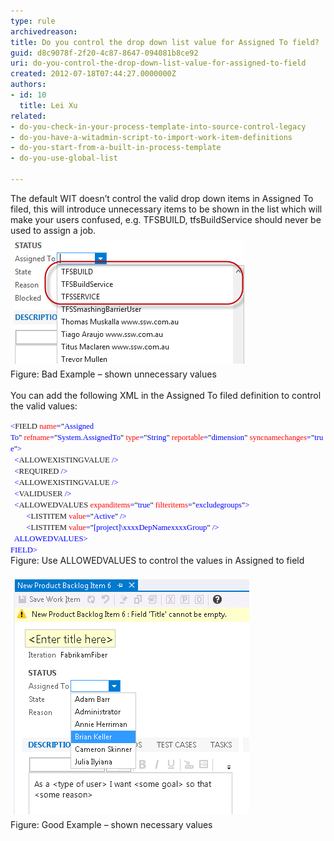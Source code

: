 ```yaml
---
type: rule
archivedreason: 
title: Do you control the drop down list value for Assigned To field?
guid: d8c9078f-2f20-4c87-8647-094081b8ce92
uri: do-you-control-the-drop-down-list-value-for-assigned-to-field
created: 2012-07-18T07:44:27.0000000Z
authors:
- id: 10
  title: Lei Xu
related:
- do-you-check-in-your-process-template-into-source-control-legacy
- do-you-have-a-witadmin-script-to-import-work-item-definitions
- do-you-start-from-a-built-in-process-template
- do-you-use-global-list

---
```



​The default WIT doesn’t control the valid drop down
items in Assigned To filed, this will introduce unnecessary items to be shown
in the list which will make your users confused, e.g. TFSBUILD, tfsBuildService
should never be used to assign a job.<br><img class="ssw-rteStyle-ImageArea" alt="UnnecessaryValue.png" src="UnnecessaryValue.png" style="margin:5px;" /><br><span class="ssw-rteStyle-FigureBad">Figure: Bad Example – shown unnecessary values</span>
<br><excerpt class='endintro'></excerpt><br>
You can add the following XML in the Assigned To filed definition to control the valid values​:​​​​​​​​​​<br>
<div class="ssw-rteStyle-CodeArea"><span style="font-size:9.5pt;font-family:consolas;color:blue;"><</span><span style="font-size:9.5pt;font-family:consolas;">FIE​LD</span><span style="font-size:9.5pt;font-family:consolas;color:blue;"> </span><span style="font-size:9.5pt;font-family:consolas;color:red;">name</span><span style="font-size:9.5pt;font-family:consolas;color:blue;">=</span><span style="font-size:9.5pt;font-family:consolas;color:black;">"</span><span style="font-size:9.5pt;font-family:consolas;color:blue;">Assigned To</span><span style="font-size:9.5pt;font-family:consolas;color:black;">"</span><span style="font-size:9.5pt;font-family:consolas;color:blue;"> </span><span style="font-size:9.5pt;font-family:consolas;color:red;">refname</span><span style="font-size:9.5pt;font-family:consolas;color:blue;">=</span><span style="font-size:9.5pt;font-family:consolas;color:black;">"</span><span style="font-size:9.5pt;font-family:consolas;color:blue;">System.AssignedTo</span><span style="font-size:9.5pt;font-family:consolas;color:black;">"</span><span style="font-size:9.5pt;font-family:consolas;color:blue;"> </span><span style="font-size:9.5pt;font-family:consolas;color:red;">type</span><span style="font-size:9.5pt;font-family:consolas;color:blue;">=</span><span style="font-size:9.5pt;font-family:consolas;color:black;">"</span><span style="font-size:9.5pt;font-family:consolas;color:blue;">String</span><span style="font-size:9.5pt;font-family:consolas;color:black;">"</span><span style="font-size:9.5pt;font-family:consolas;color:blue;"> </span><span style="font-size:9.5pt;font-family:consolas;color:red;">reportable</span><span style="font-size:9.5pt;font-family:consolas;color:blue;">=</span><span style="font-size:9.5pt;font-family:consolas;color:black;">"</span><span style="font-size:9.5pt;font-family:consolas;color:blue;">dimension</span><span style="font-size:9.5pt;font-family:consolas;color:black;">"</span><span style="font-size:9.5pt;font-family:consolas;color:blue;"> </span><span style="font-size:9.5pt;font-family:consolas;color:red;">syncnamechanges</span><span style="font-size:9.5pt;font-family:consolas;color:blue;">=</span><span style="font-size:9.5pt;font-family:consolas;color:black;">"</span><span style="font-size:9.5pt;font-family:consolas;color:blue;">true</span><span style="font-size:9.5pt;font-family:consolas;color:black;">"</span><span style="font-size:9.5pt;font-family:consolas;color:blue;">><br></span><span style="font-size:9.5pt;font-family:consolas;color:blue;">  ​</span><span style="font-size:9.5pt;font-family:consolas;color:blue;"><</span><span style="font-size:9.5pt;font-family:consolas;">ALLOWEXISTINGVALUE</span><span style="font-size:9.5pt;font-family:consolas;color:blue;"> /><br></span><span style="font-size:9.5pt;font-family:consolas;color:blue;">  ​<</span><span style="font-size:9.5pt;font-family:consolas;">REQUIRED</span><span style="font-size:9.5pt;font-family:consolas;color:blue;"> /><br></span><span style="font-size:9.5pt;font-family:consolas;color:blue;">  <</span><span style="font-size:9.5pt;font-family:consolas;">ALLOWEXISTINGVALUE</span><span style="font-size:9.5pt;font-family:consolas;color:blue;"> /><br></span><span style="font-size:9.5pt;font-family:consolas;color:blue;">  <</span><span style="font-size:9.5pt;font-family:consolas;">VALIDUSER</span><span style="font-size:9.5pt;font-family:consolas;color:blue;"> /><br></span><span style="font-size:9.5pt;font-family:consolas;color:blue;">  <</span><span style="font-size:9.5pt;font-family:consolas;">ALLOWEDVALUES</span><span style="font-size:9.5pt;font-family:consolas;color:blue;"> </span><span style="font-size:9.5pt;font-family:consolas;color:red;">expanditems</span><span style="font-size:9.5pt;font-family:consolas;color:blue;">=</span><span style="font-size:9.5pt;font-family:consolas;color:black;">"</span><span style="font-size:9.5pt;font-family:consolas;color:blue;">true</span><span style="font-size:9.5pt;font-family:consolas;color:black;">"</span><span style="font-size:9.5pt;font-family:consolas;color:blue;"> </span><span style="font-size:9.5pt;font-family:consolas;color:red;">filteritems</span><span style="font-size:9.5pt;font-family:consolas;color:blue;">=</span><span style="font-size:9.5pt;font-family:consolas;color:black;">"</span><span style="font-size:9.5pt;font-family:consolas;color:blue;">excludegroups</span><span style="font-size:9.5pt;font-family:consolas;color:black;">"</span><span style="font-size:9.5pt;font-family:consolas;color:blue;">><br></span><span style="font-size:9.5pt;font-family:consolas;color:blue;">        <</span><span style="font-size:9.5pt;font-family:consolas;">LISTITEM</span><span style="font-size:9.5pt;font-family:consolas;color:blue;"> </span><span style="font-size:9.5pt;font-family:consolas;color:red;">value</span><span style="font-size:9.5pt;font-family:consolas;color:blue;">=</span><span style="font-size:9.5pt;font-family:consolas;color:black;">"</span><span style="font-size:9.5pt;font-family:consolas;color:blue;">Active</span><span style="font-size:9.5pt;font-family:consolas;color:black;">"</span><span style="font-size:9.5pt;font-family:consolas;color:blue;"> /><br></span><span style="font-size:9.5pt;font-family:consolas;color:blue;">        <</span><span style="font-size:9.5pt;font-family:consolas;">LISTITEM</span><span style="font-size:9.5pt;font-family:consolas;color:blue;"> </span><span style="font-size:9.5pt;font-family:consolas;color:red;">value</span><span style="font-size:9.5pt;font-family:consolas;color:blue;">=</span><span style="font-size:9.5pt;font-family:consolas;color:black;">"</span><span style="font-size:9.5pt;font-family:consolas;color:blue;">[project]\xxxxDepNamexxxxGroup</span><span style="font-size:9.5pt;font-family:consolas;color:black;">"</span><span style="font-size:9.5pt;font-family:consolas;color:blue;"> /><br></span><span style="font-size:9.5pt;font-family:consolas;color:blue;">  </</span><span style="font-size:9.5pt;font-family:consolas;">ALLOWEDVALUES</span><span style="font-size:9.5pt;font-family:consolas;color:blue;">><br></span><span style="font-size:9.5pt;font-family:consolas;color:blue;"></</span><span style="font-size:9.5pt;font-family:consolas;">FIELD</span><span style="font-size:9.5pt;font-family:consolas;color:blue;">>​</span> ​<span style="color:blue;font-family:consolas;font-size:9.5pt;">   </span></div>
<div><span class="ssw-rteStyle-FigureNormal">Figure: Use ALLOWEDVALUES to control the values in Assigned to field<br><br><img class="ssw-rteStyle-ImageArea" alt="ShowNecessaryUser.png" src="ShowNecessaryUser.png" style="margin:5px;" /><br><span class="ssw-rteStyle-FigureGood">Figure: Good Example – shown necessary values</span></span></div>
​


